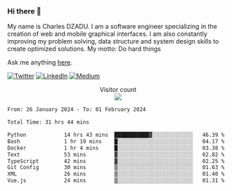 ### Hi there 👋

My name is Charles DZADU. I am a software engineer specializing in the creation of web and mobile graphical interfaces. I am also constantly improving my problem solving, data structure and system design skills to create optimized solutions.
My motto: Do hard things


Ask me anything [here](https://github.com/charlesdzadu/charlesdzadu/issues?q=is%3Aissue+is%3Aopen).

<p> 
  <a href="https://twitter.com/CharlesDzadu" target="_blank"><img alt="Twitter" src="https://img.shields.io/badge/twitter-%231DA1F2.svg?&style=for-the-badge&logo=twitter&logoColor=white" /></a> 
  <a href="https://www.linkedin.com/in/charlesdzadu/" target="_blank"><img alt="LinkedIn" src="https://img.shields.io/badge/linkedin-%230077B5.svg?&style=for-the-badge&logo=linkedin&logoColor=white" /></a> 
  <a href="https://charlesdzadu.com" target="_blank"><img alt="Medium" src="https://img.shields.io/badge/medium-%2312100E.svg?&style=for-the-badge&logo=medium&logoColor=white" /></a>
</p>


<p align="center"> 
  Visitor count<br>
  <img src="https://profile-counter.glitch.me/charlesdzadu/count.svg" />
</p>


<!--START_SECTION:waka-->

```txt
From: 26 January 2024 - To: 01 February 2024

Total Time: 31 hrs 44 mins

Python            14 hrs 43 mins  ███████████▓░░░░░░░░░░░░░   46.39 %
Bash              1 hr 19 mins    █░░░░░░░░░░░░░░░░░░░░░░░░   04.17 %
Docker            1 hr 4 mins     █░░░░░░░░░░░░░░░░░░░░░░░░   03.38 %
Text              53 mins         ▓░░░░░░░░░░░░░░░░░░░░░░░░   02.82 %
TypeScript        42 mins         ▓░░░░░░░░░░░░░░░░░░░░░░░░   02.25 %
Git Config        30 mins         ▒░░░░░░░░░░░░░░░░░░░░░░░░   01.63 %
XML               26 mins         ▒░░░░░░░░░░░░░░░░░░░░░░░░   01.40 %
Vue.js            24 mins         ▒░░░░░░░░░░░░░░░░░░░░░░░░   01.31 %
```

<!--END_SECTION:waka-->
